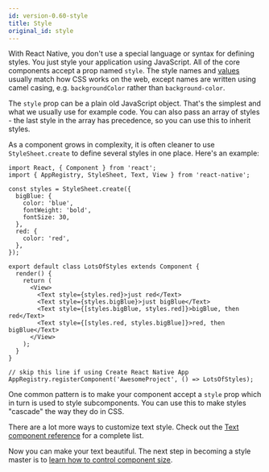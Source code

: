 ```yaml
---
id: version-0.60-style
title: Style
original_id: style
---
```


With React Native, you don't use a special language or syntax for defining styles. You just style your application using JavaScript. All of the core components accept a prop named `style`. The style names and [values](colors.md) usually match how CSS works on the web, except names are written using camel casing, e.g. `backgroundColor` rather than `background-color`.

The `style` prop can be a plain old JavaScript object. That's the simplest and what we usually use for example code. You can also pass an array of styles - the last style in the array has precedence, so you can use this to inherit styles.

As a component grows in complexity, it is often cleaner to use `StyleSheet.create` to define several styles in one place. Here's an example:

```ReactNativeWebPlayer
import React, { Component } from 'react';
import { AppRegistry, StyleSheet, Text, View } from 'react-native';

const styles = StyleSheet.create({
  bigBlue: {
    color: 'blue',
    fontWeight: 'bold',
    fontSize: 30,
  },
  red: {
    color: 'red',
  },
});

export default class LotsOfStyles extends Component {
  render() {
    return (
      <View>
        <Text style={styles.red}>just red</Text>
        <Text style={styles.bigBlue}>just bigBlue</Text>
        <Text style={[styles.bigBlue, styles.red]}>bigBlue, then red</Text>
        <Text style={[styles.red, styles.bigBlue]}>red, then bigBlue</Text>
      </View>
    );
  }
}

// skip this line if using Create React Native App
AppRegistry.registerComponent('AwesomeProject', () => LotsOfStyles);
```

One common pattern is to make your component accept a `style` prop which in turn is used to style subcomponents. You can use this to make styles "cascade" the way they do in CSS.

There are a lot more ways to customize text style. Check out the [Text component reference](text.md) for a complete list.

Now you can make your text beautiful. The next step in becoming a style master is to [learn how to control component size](height-and-width.md).
